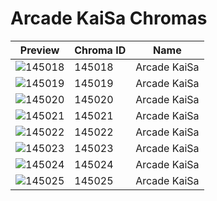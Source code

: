 # Arcade KaiSa Chromas



| Preview | Chroma ID | Name |
|---------|-----------|------|
| ![145018](https://raw.communitydragon.org/latest/plugins/rcp-be-lol-game-data/global/default/v1/champion-chroma-images/145/145018.png) | 145018 | Arcade KaiSa |
| ![145019](https://raw.communitydragon.org/latest/plugins/rcp-be-lol-game-data/global/default/v1/champion-chroma-images/145/145019.png) | 145019 | Arcade KaiSa |
| ![145020](https://raw.communitydragon.org/latest/plugins/rcp-be-lol-game-data/global/default/v1/champion-chroma-images/145/145020.png) | 145020 | Arcade KaiSa |
| ![145021](https://raw.communitydragon.org/latest/plugins/rcp-be-lol-game-data/global/default/v1/champion-chroma-images/145/145021.png) | 145021 | Arcade KaiSa |
| ![145022](https://raw.communitydragon.org/latest/plugins/rcp-be-lol-game-data/global/default/v1/champion-chroma-images/145/145022.png) | 145022 | Arcade KaiSa |
| ![145023](https://raw.communitydragon.org/latest/plugins/rcp-be-lol-game-data/global/default/v1/champion-chroma-images/145/145023.png) | 145023 | Arcade KaiSa |
| ![145024](https://raw.communitydragon.org/latest/plugins/rcp-be-lol-game-data/global/default/v1/champion-chroma-images/145/145024.png) | 145024 | Arcade KaiSa |
| ![145025](https://raw.communitydragon.org/latest/plugins/rcp-be-lol-game-data/global/default/v1/champion-chroma-images/145/145025.png) | 145025 | Arcade KaiSa |